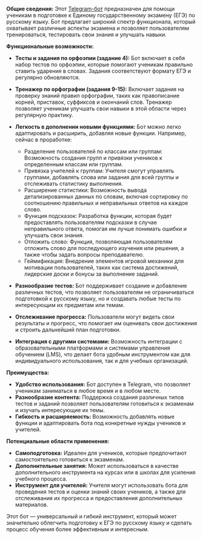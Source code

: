 **Общие сведения:**
Этот <a href="https://t.me/EgeWithKaif_bot">Telegram-бот</a> предназначен для помощи ученикам в подготовке к Единому государственному экзамену (ЕГЭ) по русскому языку. Бот предлагает широкий спектр функционала, который охватывает различные аспекты экзамена и позволяет пользователям тренироваться, тестировать свои знания и улучшать навыки.

**Функциональные возможности:**
- **Тесты и задания по орфоэпии (задание 4):** Бот включает в себя набор тестов по орфоэпии, которые помогают ученикам правильно ставить ударения в словах. Задания соответствуют формату ЕГЭ и регулярно обновляются.
- **Тренажер по орфографии (задания 9-15):** Включает задания на проверку знаний правил орфографии, таких как правописание корней, приставок, суффиксов и окончаний слов. Тренажер позволяет ученикам улучшать свои навыки в этой области через регулярную практику.
- **Легкость в дополнении новыми функциями:** Бот можно легко адаптировать и расширить, добавляя новые функции. Например, сейчас в проработке:
  - Разделение пользователей по классам или группам: Возможность создания групп и привязки учеников к определенным классам или группам.
  - Привязка учителей к группам: Учителя смогут управлять группами, добавлять слова или задания для всей группы и отслеживать статистику выполнения.
  - Расширение статистики: Возможность вывода детализированных данных по словам, включая сортировку по соотношению правильных и неправильных ответов на каждое слово.
  - Функция подсказок: Разработка функции, которая будет предоставлять пользователям подсказки в случае неправильного ответа, помогая им лучше понимать ошибки и улучшать свои знания.
  - Отложить слово: Функция, позволяющая пользователям отложить слово для последующего изучения или решения, а также чтобы задать вопросы преподавателю.
  - Геймификация: Внедрение элементов игровой механики для мотивации пользователей, таких как система достижений, лидерские доски и бонусы за выполнение заданий.

- **Разнообразие тестов:** Бот поддерживает создание и добавление различных тестов, что позволяет пользователям не ограничиваться подготовкой к русскому языку, но и создавать любые тесты по интересующим их предметам или темам.
- **Отслеживание прогресса:** Пользователи могут видеть свои результаты и прогресс, что помогает им оценивать свои достижения и строить дальнейший план подготовки.
- **Интеграция с другими системами:** Возможность интеграции с образовательными платформами и системами управления обучением (LMS), что делает бота удобным инструментом как для индивидуального использования, так и для учебных организаций.

**Преимущества:**
- **Удобство использования:** Бот доступен в Telegram, что позволяет ученикам заниматься в любое время и в любом месте.
- **Разнообразие контента:** Поддержка создания различных типов тестов и заданий позволяет пользователям готовиться к экзаменам и изучать интересующие их темы.
- **Гибкость и расширяемость:** Возможность добавлять новые функции и адаптировать бота под конкретные нужды учеников и учителей.

**Потенциальные области применения:**
- **Самоподготовка:** Идеален для учеников, которые предпочитают самостоятельно готовиться к экзаменам.
- **Дополнительные занятия:** Может использоваться в качестве дополнительного инструмента на курсах или в школах для усиления учебного процесса.
- **Инструмент для учителей:** Учителя могут использовать бота для проведения тестов и оценки знаний своих учеников, а также для отслеживания их прогресса и предоставления дополнительных материалов.

Этот бот — универсальный и гибкий инструмент, который может значительно облегчить подготовку к ЕГЭ по русскому языку и сделать процесс обучения более эффективным и интересным.
